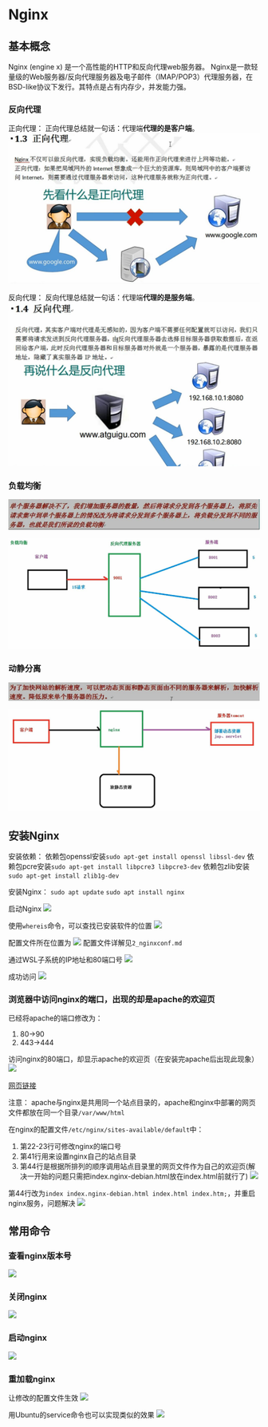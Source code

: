 # Nginx

## 基本概念

Nginx (engine x) 是一个高性能的HTTP和反向代理web服务器。
Nginx是一款轻量级的Web服务器/反向代理服务器及电子邮件（IMAP/POP3）代理服务器，在BSD-like协议下发行。其特点是占有内存少，并发能力强。

### 反向代理

正向代理：
正向代理总结就一句话：代理端**代理的是客户端**。
![](resources/2023-01-02-21-20-25.png)

反向代理：
反向代理总结就一句话：代理端**代理的是服务端**。
![](resources/2023-01-02-21-22-27.png)

### 负载均衡

![](resources/2023-01-02-21-28-39.png)

![](resources/2023-01-02-21-30-37.png)

### 动静分离

![](resources/2023-01-02-21-34-16.png)

![](resources/2023-01-02-21-34-32.png)

## 安装Nginx

安装依赖：
依赖包openssl安装```sudo apt-get install openssl libssl-dev```
依赖包pcre安装```sudo apt-get install libpcre3 libpcre3-dev```
依赖包zlib安装```sudo apt-get install zlib1g-dev```

安装Nginx：
```sudo apt update```
```sudo apt install nginx```

启动Nginx
![](resources/2023-01-02-21-54-10.png)

使用```whereis```命令，可以查找已安装软件的位置
![](resources/2023-01-02-21-59-42.png)

配置文件所在位置为
![](resources/2023-01-02-22-01-17.png)
配置文件详解见```2_nginxconf.md```

通过WSL子系统的IP地址和80端口号
![](resources/2023-01-02-22-03-09.png)

成功访问
![](resources/2023-01-02-22-03-53.png)

### 浏览器中访问nginx的端口，出现的却是apache的欢迎页

已经将apache的端口修改为：
1. 80->90
2. 443->444

访问nginx的80端口，却显示apache的欢迎页（在安装完apache后出现此现象）
![](resources/2023-01-03-22-43-10.png)

[网页链接](https://blog.csdn.net/jishuai6p/article/details/120335376)

注意：
apache与nginx是共用同一个站点目录的，apache和nginx中部署的网页文件都放在同一个目录```/var/www/html```

在nginx的配置文件```/etc/nginx/sites-available/default```中：
1. 第22-23行可修改nginx的端口号
2. 第41行用来设置nginx自己的站点目录
3. 第44行是根据所排列的顺序调用站点目录里的网页文件作为自己的欢迎页(解决一开始的问题只需把index.nginx-debian.html放在index.html前就行了)
![](resources/2023-01-03-22-38-26.png)

第44行改为```index index.nginx-debian.html index.html index.htm;```，并重启nginx服务，问题解决
![](resources/2023-01-03-22-49-50.png)

## 常用命令

### 查看nginx版本号

![](resources/2023-01-02-22-08-54.png)

### 关闭nginx

![](resources/2023-01-02-22-10-11.png)

### 启动nginx

![](resources/2023-01-02-22-11-02.png)

### 重加载nginx

让修改的配置文件生效
![](resources/2023-01-02-22-25-28.png)

用Ubuntu的service命令也可以实现类似的效果
![](resources/2023-01-02-22-28-09.png)


